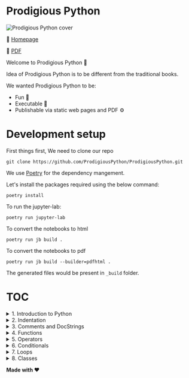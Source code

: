 # Prodigious Python

![Prodigious Python cover](https://prodigiouspython.github.io/AssetStore/Prodigious%20Python%20Cover.png)

🚀 [Homepage](https://prodigiouspython.github.io/ProdigiousPython)

📖 [PDF](https://drive.google.com/file/d/1DF1IhLzjnLSzSlNO3PE1hcuv_Cgx6bAS/view?usp=sharing)

Welcome to Prodigious Python 🐍

Idea of Prodigious Python is to be different from the traditional books. 

We wanted Prodigious Python to be:

* Fun 🎉
* Executable 🤖
* Publishable via static web pages and PDF ⚙️

# Development setup

First things first, We need to clone our repo

```shell
git clone https://github.com/ProdigiousPython/ProdigiousPython.git
```

We use [Poetry](https://python-poetry.org/) for the dependency mangement.

Let's install the packages required using the below command:

```shell
poetry install
```

To run the jupyter-lab:

```shell
poetry run jupyter-lab
```

To convert the notebooks to html

```shell
poetry run jb build .
```

To convert the notebooks to pdf

```shell
poetry run jb build --builder=pdfhtml .
```
The generated files would be present in `_build` folder.

# TOC


<details>
  <summary>1. Introduction to Python</summary>

  1. [Getting Started with Python language](https://github.com/ProdigiousPython/ProdigiousPython/blob/develop/prodigiouspython/Chapter_1/1_Getting_Started_With_Python_Language.ipynb)
  2. [Creating Variables and assigning values](https://github.com/ProdigiousPython/ProdigiousPython/blob/develop/prodigiouspython/Chapter_1/2_Creating_Variables_and_Assigning_Values.ipynb)
  3. [Keywords and Variable Naming](https://github.com/ProdigiousPython/ProdigiousPython/blob/develop/prodigiouspython/Chapter_1/3_Keywords_and_Variable_naming.ipynb)
  4. [Datatypes](https://github.com/ProdigiousPython/ProdigiousPython/blob/develop/prodigiouspython/Chapter_1/4_Datatypes.ipynb)
  5. [Collection Types](https://github.com/ProdigiousPython/ProdigiousPython/blob/develop/prodigiouspython/Chapter_1/5_Collection_Types.ipynb)
  6. [IDEs for Python](https://github.com/ProdigiousPython/ProdigiousPython/blob/develop/prodigiouspython/Chapter_1/6_IDEs_for_Python.ipynb)
  7. [User Input](https://github.com/ProdigiousPython/ProdigiousPython/blob/develop/prodigiouspython/Chapter_1/7_User_Input.ipynb)
  8. [Builtins](https://github.com/ProdigiousPython/ProdigiousPython/blob/develop/prodigiouspython/Chapter_1/8_Builtins.ipynb)
  9. [Modules](https://github.com/ProdigiousPython/ProdigiousPython/blob/develop/prodigiouspython/Chapter_1/9_Modules.ipynb)
  10. [String Representation of Objects](https://github.com/ProdigiousPython/ProdigiousPython/blob/develop/prodigiouspython/Chapter_1/10_String_representations_of_objects.ipynb)
  11. [Installing Packages](https://github.com/ProdigiousPython/ProdigiousPython/blob/develop/prodigiouspython/Chapter_1/11_Installing_Packages.ipynb)
  12. [Help Utility](https://github.com/ProdigiousPython/ProdigiousPython/blob/develop/prodigiouspython/Chapter_1/12_Help_Utility.ipynb)
</details>
<details>
  <summary>2. Indentation</summary>

  1. [Indentation](https://github.com/ProdigiousPython/ProdigiousPython/blob/develop/prodigiouspython/Chapter_2/1_Indentation.ipynb)
</details>
<details>
  <summary>3. Comments and DocStrings</summary>

  1. [Comments and Docstrings](https://github.com/ProdigiousPython/ProdigiousPython/blob/develop/prodigiouspython/Chapter_3/1_Comments_and_docstrings.ipynb)
</details>
<details>
  <summary>4. Functions</summary>

  1. [Functions](https://github.com/ProdigiousPython/ProdigiousPython/blob/develop/prodigiouspython/Chapter_4/1_Functions.ipynb)
  2. [Positional Arguments](https://github.com/ProdigiousPython/ProdigiousPython/blob/develop/prodigiouspython/Chapter_4/2_Positional_Arguments.ipynb)
  3. [Unnamed Positional Arguments](https://github.com/ProdigiousPython/ProdigiousPython/blob/develop/prodigiouspython/Chapter_4/3_Unnamed_Positional_Arguments.ipynb)
  4. [Keyword only Arguments](https://github.com/ProdigiousPython/ProdigiousPython/blob/develop/prodigiouspython/Chapter_4/4_Keyword_only_arguments.ipynb)
  5. [Keyword Arguments](https://github.com/ProdigiousPython/ProdigiousPython/blob/develop/prodigiouspython/Chapter_4/5_Keyword_arguments.ipynb)
  6. [Default Arguments](https://github.com/ProdigiousPython/ProdigiousPython/blob/develop/prodigiouspython/Chapter_4/6_Default_Arguments.ipynb)
  7. [TLDR about Function Arguments](https://github.com/ProdigiousPython/ProdigiousPython/blob/develop/prodigiouspython/Chapter_4/7_TLDR_about_Functions_arguments.ipynb)
  8. [Lambda Functions](https://github.com/ProdigiousPython/ProdigiousPython/blob/develop/prodigiouspython/Chapter_4/8_Lambda_functions.ipynb)
</details>
<details>
  <summary>5. Operators</summary>

  1. [Mathematical Operators](https://github.com/ProdigiousPython/ProdigiousPython/blob/develop/prodigiouspython/Chapter_5/1_Mathematical_Operators.ipynb)
  2. [Boolean Operators](https://github.com/ProdigiousPython/ProdigiousPython/blob/develop/prodigiouspython/Chapter_5/2_Boolean_Operators.ipynb)
  3. [Comparison Operators](https://github.com/ProdigiousPython/ProdigiousPython/blob/develop/prodigiouspython/Chapter_5/3_Comparison_Operators.ipynb)
</details>
<details>
  <summary>6. Conditionals</summary>

  1. [Conditionals](https://github.com/ProdigiousPython/ProdigiousPython/blob/develop/prodigiouspython/Chapter_6/1_Conditionals.ipynb)
</details>
<details>
  <summary>7. Loops</summary>

  1. [Loops](https://github.com/ProdigiousPython/ProdigiousPython/blob/develop/prodigiouspython/Chapter_7/1_Loops.ipynb)
</details>
<details>
  <summary>8. Classes</summary>

  1. [Classes](https://github.com/ProdigiousPython/ProdigiousPython/blob/develop/prodigiouspython/Chapter_8/1_Classes.ipynb)
  2. [Class Attributes](https://github.com/ProdigiousPython/ProdigiousPython/blob/develop/prodigiouspython/Chapter_8/2_Class_Attributes.ipynb)
  3. [Class Static Methods](https://github.com/ProdigiousPython/ProdigiousPython/blob/develop/prodigiouspython/Chapter_8/3_Class_Static_Methods.ipynb)
</details>


**Made with ❤️**
